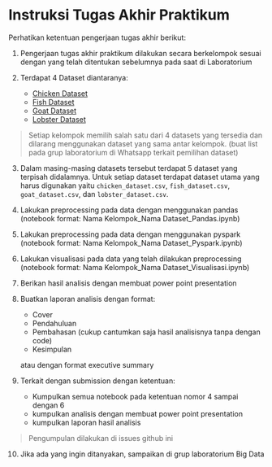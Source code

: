 # Instruksi Tugas Akhir Praktikum

Perhatikan ketentuan pengerjaan tugas akhir berikut:

1. Pengerjaan tugas akhir praktikum dilakukan secara berkelompok sesuai dengan yang telah ditentukan sebelumnya pada saat di Laboratorium

2. Terdapat 4 Dataset diantaranya:
   - [Chicken Dataset](https://github.com/RyanHakim24/Lab_SainsData_BigData/tree/c03c16d5069d896bd80e6caf5d14f9c8bf5b6c4a/Datasets_Tugas_Akhir_Praktikum/Chicken_Datasets)
   - [Fish Dataset](https://github.com/RyanHakim24/Lab_SainsData_BigData/tree/c03c16d5069d896bd80e6caf5d14f9c8bf5b6c4a/Datasets_Tugas_Akhir_Praktikum/Fish_Datasets)
   - [Goat Dataset](https://github.com/RyanHakim24/Lab_SainsData_BigData/tree/c03c16d5069d896bd80e6caf5d14f9c8bf5b6c4a/Datasets_Tugas_Akhir_Praktikum/Goat_Datasets)
   - [Lobster Dataset](https://github.com/RyanHakim24/Lab_SainsData_BigData/tree/c03c16d5069d896bd80e6caf5d14f9c8bf5b6c4a/Datasets_Tugas_Akhir_Praktikum/Lobster_Datasets)

  > Setiap kelompok memilih salah satu dari 4 datasets yang tersedia dan dilarang menggunakan dataset yang sama antar kelompok. (buat list pada grup laboratorium di Whatsapp terkait pemilihan dataset)

3. Dalam masing-masing datasets tersebut terdapat 5 dataset yang terpisah didalamnya. Untuk setiap dataset terdapat dataset utama yang harus digunakan yaitu `chicken_dataset.csv`, `fish_dataset.csv`, `goat_dataset.csv`, dan `lobster_dataset.csv`.


4. Lakukan preprocessing pada data dengan menggunakan pandas (notebook format: Nama Kelompok_Nama Dataset_Pandas.ipynb)

5. Lakukan preprocessing pada data dengan menggunakan pyspark (notebook format: Nama Kelompok_Nama Dataset_Pyspark.ipynb)

6. Lakukan visualisasi pada data yang telah dilakukan preprocessing (notebook format: Nama Kelompok_Nama Dataset_Visualisasi.ipynb)

7. Berikan hasil analisis dengan membuat power point presentation

8. Buatkan laporan analisis dengan format:
   - Cover
   - Pendahuluan
   - Pembahasan (cukup cantumkan saja hasil analisisnya tanpa dengan code)
   - Kesimpulan
  
   atau dengan format executive summary
  
9. Terkait dengan submission dengan ketentuan:
    - Kumpulkan semua notebook pada ketentuan nomor 4 sampai dengan 6
    - kumpulkan analisis dengan membuat power point presentation
    - kumpulkan laporan hasil analisis

> Pengumpulan dilakukan di issues github ini

10. Jika ada yang ingin ditanyakan, sampaikan di grup laboratorium Big Data




   
